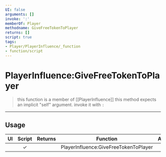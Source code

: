 ```yaml
---
UI: false
arguments: []
invoke: ':'
memberOf: Player
methodname: GiveFreeTokenToPlayer
returns: []
script: true
tags:
- Player/PlayerInfluence/_function
- function/script
---
```

# PlayerInfluence:GiveFreeTokenToPlayer
> this function is a member of [[PlayerInfluence]]
> this method expects an implicit "self" argument. invoke it with `:`
-----
## Usage
|  UI | Script | Returns | Function | Arguments |
|:---:|:------:|-------:|:--------:|:---------|
| |✓||PlayerInfluence:GiveFreeTokenToPlayer||
